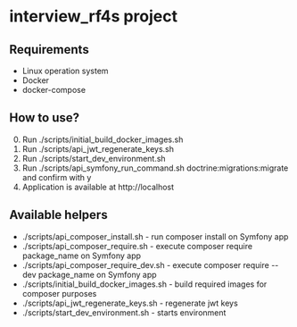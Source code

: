 # interview_rf4s project

## Requirements
* Linux operation system
* Docker
* docker-compose

## How to use?
0. Run ./scripts/initial_build_docker_images.sh
0. Run ./scripts/api_jwt_regenerate_keys.sh
0. Run ./scripts/start_dev_environment.sh
0. Run ./scripts/api_symfony_run_command.sh doctrine:migrations:migrate and confirm with y
0. Application is available at http://localhost

## Available helpers
* ./scripts/api_composer_install.sh - run composer install on Symfony app
* ./scripts/api_composer_require.sh - execute composer require package_name on Symfony app
* ./scripts/api_composer_require_dev.sh - execute composer require --dev package_name on Symfony app
* ./scripts/initial_build_docker_images.sh - build required images for composer purposes
* ./scripts/api_jwt_regenerate_keys.sh - regenerate jwt keys
* ./scripts/start_dev_environment.sh - starts environment